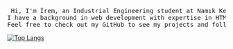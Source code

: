 ### 
<pre>
 Hi, I'm İrem, an Industrial Engineering student at Namık Kemal University in Turkey.
I have a background in web development with expertise in HTML, CSS, JavaScript, and Python. Recently, I've started exploring Data Science and am excited to share my progress in this field.
Feel free to check out my GitHub to see my projects and follow along as I dive deeper into coding and data science.
</pre>

[![Top Langs](https://github-readme-stats.vercel.app/api/top-langs/?username=iremberber&layout=donut&theme=tokyonight)](https://github.com/anuraghazra/github-readme-stats)

